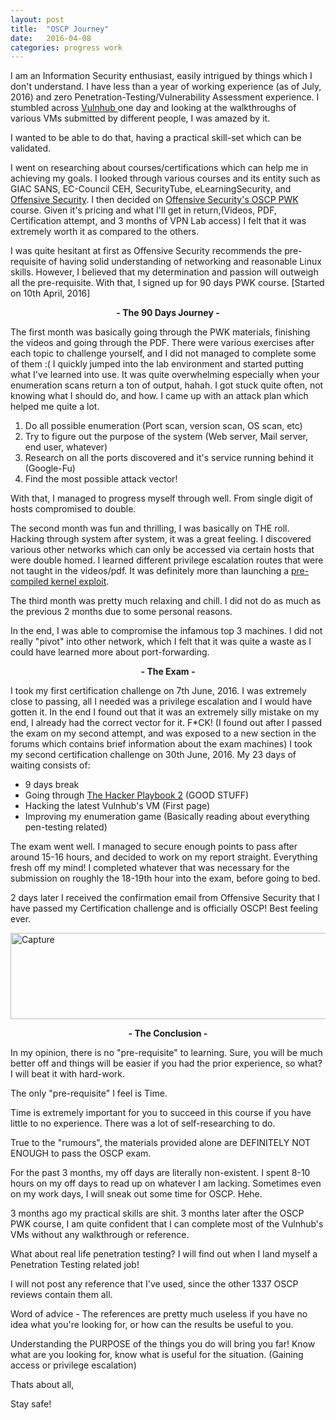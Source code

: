 ```yaml
---
layout: post
title:  "OSCP Journey"
date:   2016-04-08 
categories: progress work
---
```

I am an Information Security enthusiast, easily intrigued by things which I don't understand.
I have less than a year of working experience (as of July, 2016) and zero Penetration-Testing/Vulnerability Assessment experience.
I stumbled across <a href="https://www.vulnhub.com/">Vulnhub </a>one day and looking at the walkthroughs of various VMs submitted by different people, I was amazed by it.

I wanted to be able to do that, having a practical skill-set which can be validated.

I went on researching about courses/certifications which can help me in achieving my goals. I looked through various courses and its entity such as GIAC SANS, EC-Council CEH, SecurityTube, eLearningSecurity, and <a href="https://www.offensive-security.com/">Offensive Security</a>.
I then decided on <a href="https://www.offensive-security.com/information-security-training/penetration-testing-training-kali-linux/">Offensive Security's OSCP PWK</a> course.
Given it's pricing and what I'll get in return,(Videos, PDF, Certification attempt, and 3 months of VPN Lab access) I felt that it was extremely worth it as compared to the others.

I was quite hesitant at first as Offensive Security recommends the pre-requisite of having solid understanding of networking and reasonable Linux skills.
However, I believed that my determination and passion will outweigh all the pre-requisite.
With that, I signed up for 90 days PWK course. [Started on 10th April, 2016]
<p style="text-align:center;"><strong>- The 90 Days Journey -</strong></p>
The first month was basically going through the PWK materials, finishing the videos and going through the PDF. There were various exercises after each topic to challenge yourself, and I did not managed to complete some of them :(
I quickly jumped into the lab environment and started putting what I've learned into use. It was quite overwhelming especially when your enumeration scans return a ton of output, hahah.
I got stuck quite often, not knowing what I should do, and how. I came up with an attack plan which helped me quite a lot.

1. Do all possible enumeration (Port scan, version scan, OS scan, etc)
2. Try to figure out the purpose of the system (Web server, Mail server, end user, whatever)
3. Research on all the ports discovered and it's service running behind it (Google-Fu)
4. Find the most possible attack vector!

With that, I managed to progress myself through well. From single digit of hosts compromised to double.

The second month was fun and thrilling, I was basically on THE roll. Hacking through system after system, it was a great feeling.
I discovered various other networks which can only be accessed via certain hosts that were double homed.
I learned different privilege escalation routes that were not taught in the videos/pdf.
It was definitely more than launching a <a href="https://www.kernel-exploits.com/">pre-compiled kernel exploit</a>.

The third month was pretty much relaxing and chill. I did not do as much as the previous 2 months due to some personal reasons.

In the end, I was able to compromise the infamous top 3 machines. I did not really "pivot" into other network, which I felt that it was quite a waste as I could have learned more about port-forwarding.
<p style="text-align:center;"><strong>- The Exam -</strong></p>
I took my first certification challenge on 7th June, 2016. I was extremely close to passing, all I needed was a privilege escalation and I would have gotten it.
In the end I found out that it was an extremely silly mistake on my end, I already had the correct vector for it. F*CK!
(I found out after I passed the exam on my second attempt, and was exposed to a new section in the forums which contains brief information about the exam machines)
I took my second certification challenge on 30th June, 2016. My 23 days of waiting consists of:

- 9 days break
- Going through <a href="https://www.amazon.com/Hacker-Playbook-Practical-Penetration-Testing/dp/1512214566">The Hacker Playbook 2</a> (GOOD STUFF)
- Hacking the latest Vulnhub's VM (First page)
- Improving my enumeration game (Basically reading about everything pen-testing related)

The exam went well. I managed to secure enough points to pass after around 15-16 hours, and decided to work on my report straight. Everything fresh off my mind!
I completed whatever that was necessary for the submission on roughly the 18-19th hour into the exam, before going to bed.

2 days later I received the confirmation email from Offensive Security that I have passed my Certification challenge and is officially OSCP!
Best feeling ever.

<img class="alignnone size-full wp-image-784" src="https://scriptkidd1e.files.wordpress.com/2016/04/capture.jpg" alt="Capture" width="710" height="138" />
<p style="text-align:center;"><strong>- The Conclusion -</strong></p>
In my opinion, there is no "pre-requisite" to learning. Sure, you will be much better off and things will be easier if you had the prior experience, so what?
I will beat it with hard-work.

The only "pre-requisite" I feel is Time.

Time is extremely important for you to succeed in this course if you have little to no experience. There was a lot of self-researching to do.

True to the "rumours", the materials provided alone are DEFINITELY NOT ENOUGH to pass the OSCP exam.

For the past 3 months, my off days are literally non-existent. I spent 8-10 hours on my off days to read up on whatever I am lacking.
Sometimes even on my work days, I will sneak out some time for OSCP. Hehe.

3 months ago my practical skills are shit. 3 months later after the OSCP PWK course, I am quite confident that I can complete most of the Vulnhub's VMs without any walkthrough or reference.

What about real life penetration testing? I will find out when I land myself a Penetration Testing related job!

I will not post any reference that I've used, since the other 1337 OSCP reviews contain them all.

Word of advice - The references are pretty much useless if you have no idea what you're looking for, or how can the results be useful to you.

Understanding the PURPOSE of the things you do will bring you far!
Know what are you looking for, know what is useful for the situation.
(Gaining access or privilege escalation)

Thats about all,

Stay safe!